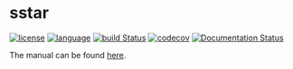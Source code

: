 # sstar

[![license](https://img.shields.io/badge/license-Apache%202.0-red.svg)](LICENSE)
[![language](http://img.shields.io/badge/language-Python-blue.svg)](https://www.python.org/)
[![build Status](https://github.com/xin-huang/sstar/actions/workflows/python-package-conda.yml/badge.svg?branch=main)](https://github.com/xin-huang/sstar/actions)
[![codecov](https://codecov.io/gh/xin-huang/sstar/branch/main/graph/badge.svg?token=71r46xjWnU)](https://codecov.io/gh/xin-huang/sstar)
[![Documentation Status](https://readthedocs.org/projects/sstar/badge/?version=latest)](https://sstar.readthedocs.io/en/latest/?badge=latest)

The manual can be found [here](https://sstar.readthedocs.io/en/latest/).
